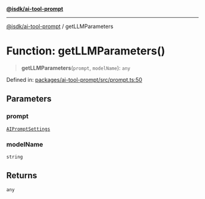 [**@isdk/ai-tool-prompt**](../README.md)

***

[@isdk/ai-tool-prompt](../globals.md) / getLLMParameters

# Function: getLLMParameters()

> **getLLMParameters**(`prompt`, `modelName`): `any`

Defined in: [packages/ai-tool-prompt/src/prompt.ts:50](https://github.com/isdk/ai-tool-prompt.js/blob/3d678772f316709a988562abb5bf3336d18a36eb/src/prompt.ts#L50)

## Parameters

### prompt

[`AIPromptSettings`](../interfaces/AIPromptSettings.md)

### modelName

`string`

## Returns

`any`
